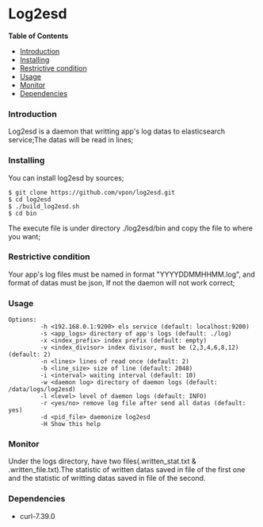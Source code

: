 # Log2esd


**Table of Contents**

- [Introduction](#introduction)
- [Installing](#installing)
- [Restrictive condition](#restrictive-condition)
- [Usage](#usage)
- [Monitor](#monitor)
- [Dependencies](#dependencies)

### Introduction ###

Log2esd is a daemon that writting app's log datas to elasticsearch service;The datas will be read in lines;

### Installing ###

You can install log2esd by sources;

```
$ git clone https://github.com/vpon/log2esd.git
$ cd log2esd
$ ./build_log2esd.sh
$ cd bin
```

The execute file is under directory ./log2esd/bin and copy the file to where you want;

### Restrictive condition ###

Your app's log files must be named in format "YYYYDDMMHHMM.log", and format of datas must be json, If not the daemon will not work correct;

### Usage ###
```
Options:
         -h <192.168.0.1:9200> els service (default: localhost:9200)
         -s <app_logs> directory of app's logs (default: ./log)
         -x <index_prefix> index prefix (default: empty)
         -v <index_divisor> index divisor, must be (2,3,4,6,8,12) (default: 2)
         -n <lines> lines of read once (default: 2)
         -b <line_size> size of line (default: 2048)
         -i <interval> waiting interval (default: 10)
         -w <daemon log> directory of daemon logs (default: /data/logs/log2esd)
         -l <level> level of daemon logs (default: INFO)
         -r <yes/no> remove log file after send all datas (default: yes)
         -d <pid_file> daemonize log2esd
         -H Show this help
```

### Monitor ###
Under the logs directory, have two files(.written_stat.txt & .written_file.txt).The statistic of written datas
saved in file of the first one and the statistic of writting datas saved in file of the second.

### Dependencies ###
* curl-7.39.0

